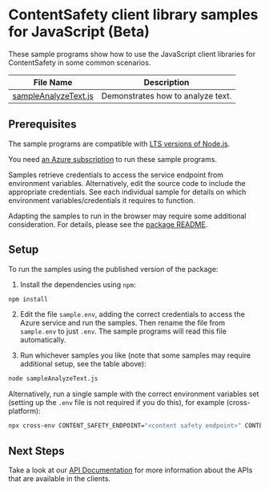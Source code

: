 # ContentSafety client library samples for JavaScript (Beta)

These sample programs show how to use the JavaScript client libraries for ContentSafety in some common scenarios.

| **File Name**                             | **Description**                   |
| ----------------------------------------- | --------------------------------- |
| [sampleAnalyzeText.js][sampleanalyzetext] | Demonstrates how to analyze text. |

## Prerequisites

The sample programs are compatible with [LTS versions of Node.js](https://github.com/nodejs/release#release-schedule).

You need [an Azure subscription][freesub] to run these sample programs.

Samples retrieve credentials to access the service endpoint from environment variables. Alternatively, edit the source code to include the appropriate credentials. See each individual sample for details on which environment variables/credentials it requires to function.

Adapting the samples to run in the browser may require some additional consideration. For details, please see the [package README][package].

## Setup

To run the samples using the published version of the package:

1. Install the dependencies using `npm`:

```bash
npm install
```

2. Edit the file `sample.env`, adding the correct credentials to access the Azure service and run the samples. Then rename the file from `sample.env` to just `.env`. The sample programs will read this file automatically.

3. Run whichever samples you like (note that some samples may require additional setup, see the table above):

```bash
node sampleAnalyzeText.js
```

Alternatively, run a single sample with the correct environment variables set (setting up the `.env` file is not required if you do this), for example (cross-platform):

```bash
npx cross-env CONTENT_SAFETY_ENDPOINT="<content safety endpoint>" CONTENT_SAFETY_API_KEY="<content safety api key>" node sampleAnalyzeText.js
```

## Next Steps

Take a look at our [API Documentation][apiref] for more information about the APIs that are available in the clients.

[sampleanalyzetext]: https://github.com/Azure/azure-sdk-for-js/blob/main/sdk/contentsafety/ai-content-safety-rest/samples/v1-beta/javascript/sampleAnalyzeText.js
[apiref]: https://docs.microsoft.com/javascript/api/@azure-rest/ai-content-safety?view=azure-node-preview
[freesub]: https://azure.microsoft.com/free/
[package]: https://github.com/Azure/azure-sdk-for-js/tree/main/sdk/contentsafety/ai-content-safety-rest/README.md
